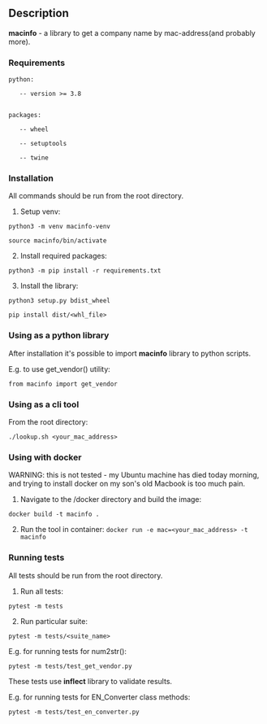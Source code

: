 ## Description


**macinfo** - a library to get a company name by mac-address(and probably more).


 

### Requirements

    python:

       -- version >= 3.8


    packages:

       -- wheel

       -- setuptools

       -- twine


### Installation


All commands should be run from the root directory.


1. Setup venv:


```python3 -m venv macinfo-venv```


```source macinfo/bin/activate```


2. Install required packages:


```python3 -m pip install -r requirements.txt```


3. Install the library:


```python3 setup.py bdist_wheel```

 

```pip install dist/<whl_file>```



### Using as a python library


After installation it's possible to import **macinfo** library to python scripts.


E.g. to use get_vendor() utility:


```from macinfo import get_vendor```


### Using as a cli tool
From the root directory:

```./lookup.sh <your_mac_address> ```

### Using with docker 
WARNING: this is not tested - my Ubuntu machine has died today morning, 
and trying to install docker on my son's old Macbook is too much pain.
1. Navigate to the /docker directory and build the image:

```docker build -t macinfo .```

2. Run the tool in container:
```docker run -e mac=<your_mac_address> -t macinfo```

### Running tests


All tests should be run from the root directory.


1. Run all tests:


```pytest -m tests```


2. Run particular suite:


```pytest -m tests/<suite_name>```


E.g. for running tests for num2str():


```pytest -m tests/test_get_vendor.py```

These tests use <b>inflect</b> library to validate results.


E.g. for running tests for EN_Converter class methods:


```pytest -m tests/test_en_converter.py```

